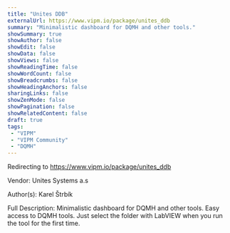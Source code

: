 ```yaml
---
title: "Unites DDB"
externalUrl: https://www.vipm.io/package/unites_ddb
summary: "Minimalistic dashboard for DQMH and other tools."
showSummary: true
showAuthor: false
showEdit: false
showData: false
showViews: false
showReadingTime: false
showWordCount: false
showBreadcrumbs: false
showHeadingAnchors: false
sharingLinks: false
showZenMode: false
showPagination: false
showRelatedContent: false
draft: true
tags:
 - "VIPM"
 - "VIPM Community"
 - "DQMH"
---
```


Redirecting to https://www.vipm.io/package/unites_ddb

Vendor: Unites Systems a.s

Author(s): Karel Štrbík
 
Full Description:
Minimalistic dashboard for DQMH and other tools. Easy access to DQMH tools. Just select the folder with LabVIEW when you run the tool for the first time.